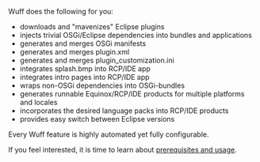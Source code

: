 Wuff does the following for you:
- downloads and "mavenizes" Eclipse plugins
- injects trivial OSGi/Eclipse dependencies into bundles and applications
- generates and merges OSGi manifests
- generates and merges plugin.xml
- generates and merges plugin_customization.ini
- integrates splash.bmp into RCP/IDE app
- integrates intro pages into RCP/IDE app
- wraps non-OSGi dependencies into OSGi-bundles
- generates runnable Equinox/RCP/IDE products for multiple platforms and locales
- incorporates the desired language packs into RCP/IDE products
- provides easy switch between Eclipse versions

Every Wuff feature is highly automated yet fully configurable.

If you feel interested, it is time to learn about [prerequisites and usage](Prerequisites-and-usage).